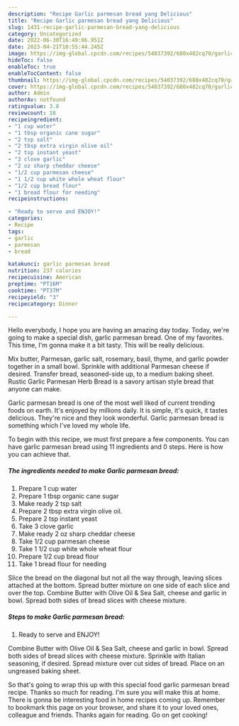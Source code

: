 ```yaml
---
description: "Recipe Garlic parmesan bread yang Delicious"
title: "Recipe Garlic parmesan bread yang Delicious"
slug: 1431-recipe-garlic-parmesan-bread-yang-delicious
category: Uncategorized
date: 2022-06-30T16:49:06.951Z
date: 2023-04-21T18:55:44.245Z
image: https://img-global.cpcdn.com/recipes/54037392/680x482cq70/garlic-parmesan-bread-recipe-main-photo.jpg
hideToc: false
enableToc: true
enableTocContent: false
thumbnail: https://img-global.cpcdn.com/recipes/54037392/680x482cq70/garlic-parmesan-bread-recipe-main-photo.jpg
cover: https://img-global.cpcdn.com/recipes/54037392/680x482cq70/garlic-parmesan-bread-recipe-main-photo.jpg
author: Admin
authorAv: notfound
ratingvalue: 3.8
reviewcount: 18
recipeingredient:
- "1 cup water"
- "1 tbsp organic cane sugar"
- "2 tsp salt"
- "2 tbsp extra virgin olive oil"
- "2 tsp instant yeast"
- "3 clove garlic"
- "2 oz sharp cheddar cheese"
- "1/2 cup parmesan cheese"
- "1 1/2 cup white whole wheat flour"
- "1/2 cup bread flour"
- "1 bread flour for needing"
recipeinstructions:

- "Ready to serve and ENJOY!"
categories:
- Recipe
tags:
- garlic
- parmesan
- bread

katakunci: garlic parmesan bread 
nutrition: 237 calories
recipecuisine: American
preptime: "PT16M"
cooktime: "PT37M"
recipeyield: "3"
recipecategory: Dinner

---
```



Hello everybody, I hope you are having an amazing day today. Today, we're going to make a special dish, garlic parmesan bread. One of my favorites. This time, I'm gonna make it a bit tasty. This will be really delicious.

Mix butter, Parmesan, garlic salt, rosemary, basil, thyme, and garlic powder together in a small bowl. Sprinkle with additional Parmesan cheese if desired. Transfer bread, seasoned-side up, to a medium baking sheet. Rustic Garlic Parmesan Herb Bread is a savory artisan style bread that anyone can make.

Garlic parmesan bread is one of the most well liked of current trending foods on earth. It's enjoyed by millions daily. It is simple, it's quick, it tastes delicious. They're nice and they look wonderful. Garlic parmesan bread is something which I've loved my whole life.


To begin with this recipe, we must first prepare a few components. You can have garlic parmesan bread using 11 ingredients and 0 steps. Here is how you can achieve that.

<!--inarticleads1-->

##### The ingredients needed to make Garlic parmesan bread:

1. Prepare 1 cup water
1. Prepare 1 tbsp organic cane sugar
1. Make ready 2 tsp salt
1. Prepare 2 tbsp extra virgin olive oil.
1. Prepare 2 tsp instant yeast
1. Take 3 clove garlic
1. Make ready 2 oz sharp cheddar cheese
1. Take 1/2 cup parmesan cheese
1. Take 1 1/2 cup white whole wheat flour
1. Prepare 1/2 cup bread flour
1. Take 1 bread flour for needing


Slice the bread on the diagonal but not all the way through, leaving slices attached at the bottom. Spread butter mixture on one side of each slice and over the top. Combine Butter with Olive Oil &amp; Sea Salt, cheese and garlic in bowl. Spread both sides of bread slices with cheese mixture. 

<!--inarticleads2-->

##### Steps to make Garlic parmesan bread:


1. Ready to serve and ENJOY!

Combine Butter with Olive Oil &amp; Sea Salt, cheese and garlic in bowl. Spread both sides of bread slices with cheese mixture. Sprinkle with Italian seasoning, if desired. Spread mixture over cut sides of bread. Place on an ungreased baking sheet. 

So that's going to wrap this up with this special food garlic parmesan bread recipe. Thanks so much for reading. I'm sure you will make this at home. There is gonna be interesting food in home recipes coming up. Remember to bookmark this page on your browser, and share it to your loved ones, colleague and friends. Thanks again for reading. Go on get cooking!
